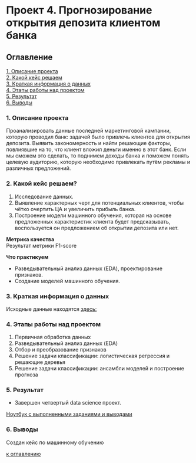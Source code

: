 # Проект 4. Прогнозирование открытия депозита клиентом банка

## Оглавление
[1. Описание проекта](https://github.com/yamovan/datascience/blob/main/project_4/README.md#Описание-проекта)  
[2. Какой кейс решаем](https://github.com/yamovan/datascience/blob/main/project_4/README.md#Какой-кейс-решаем)  
[3. Краткая информация о данных](https://github.com/yamovan/datascience/blob/main/project_4/README.md#Краткая-информация-о-данных)  
[4. Этапы работы над проектом](https://github.com/yamovan/datascience/blob/main/project_4/README.md#Этапы-работы-над-проектом)  
[5. Результат](https://github.com/yamovan/datascience/blob/main/project_4/README.md#Результат)  
[6. Выводы](https://github.com/yamovan/datascience/blob/main/project_4/README.md#Выводы)

### 1. Описание проекта
Проанализировать данные последней маркетинговой кампании, которую проводил банк: задачей было привлечь клиентов для открытия депозита. Выявить закономерность и найти решающие факторы, повлиявшие на то, что клиент вложил деньги именно в этот банк. Если мы сможем это сделать, то поднимем доходы банка и поможем понять целевую аудиторию, которую необходимо привлекать путём рекламы и различных предложений.

### 2. Какой кейс решаем?
1. Исследование данных.
2. Выявление характерных черт для потенциальных клиентов, чтобы чётко очертить ЦА и увеличить прибыль банка.
3. Построение модели машинного обучения, которая на основе предложенных характеристик клиента будет предсказывать, воспользуется он предложением об открытии депозита или нет.

**Метрика качества**  
Результат метрики F1-score

**Что практикуем**
- Разведывательный анализ данных (EDA), проектирование признаков.
- Создание моделей машинного обучения.

### 3. Краткая информация о данных
Исходные данные находятся [здесь:](https://drive.google.com/file/d/1Vbbve8Ld4BxhQiLBS_kObsu7vJLDyYGA/view?usp=share_link)

### 4. Этапы работы над проектом
1. Первичная обработка данных
2. Разведывательный анализ данных (EDA)
3. Отбор и преобразование признаков
4. Решение задачи классификации: логистическая регрессия и решающие деревья
5. Решение задачи классификации: ансамбли моделей и построение прогноза

### 5. Результат
* Завершен четвертый data science проект.  
  
[Ноутбук с выполненными заданиями и выводами](https://github.com/yamovan/datascience/blob/main/project_4/Project_4_bank_fin.ipynb)  

### 6. Выводы
Создан кейс по машинному обучению


[к оглавлению](https://github.com/yamovan/datascience/blob/main/project_4/README.md#Оглавление)